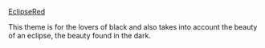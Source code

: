 [EclipseRed](https://github.com/Jessepelumi/eclipseRed.git)

This theme is for the lovers of black and also takes into account the beauty of an eclipse, the beauty found in the dark.
